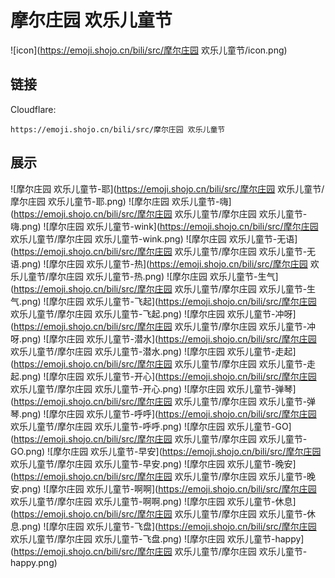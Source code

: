 # 摩尔庄园 欢乐儿童节
![icon](https://emoji.shojo.cn/bili/src/摩尔庄园 欢乐儿童节/icon.png)
## 链接
Cloudflare:
```
https://emoji.shojo.cn/bili/src/摩尔庄园 欢乐儿童节
```
## 展示
![摩尔庄园 欢乐儿童节-耶](https://emoji.shojo.cn/bili/src/摩尔庄园 欢乐儿童节/摩尔庄园 欢乐儿童节-耶.png)
![摩尔庄园 欢乐儿童节-嗨](https://emoji.shojo.cn/bili/src/摩尔庄园 欢乐儿童节/摩尔庄园 欢乐儿童节-嗨.png)
![摩尔庄园 欢乐儿童节-wink](https://emoji.shojo.cn/bili/src/摩尔庄园 欢乐儿童节/摩尔庄园 欢乐儿童节-wink.png)
![摩尔庄园 欢乐儿童节-无语](https://emoji.shojo.cn/bili/src/摩尔庄园 欢乐儿童节/摩尔庄园 欢乐儿童节-无语.png)
![摩尔庄园 欢乐儿童节-热](https://emoji.shojo.cn/bili/src/摩尔庄园 欢乐儿童节/摩尔庄园 欢乐儿童节-热.png)
![摩尔庄园 欢乐儿童节-生气](https://emoji.shojo.cn/bili/src/摩尔庄园 欢乐儿童节/摩尔庄园 欢乐儿童节-生气.png)
![摩尔庄园 欢乐儿童节-飞起](https://emoji.shojo.cn/bili/src/摩尔庄园 欢乐儿童节/摩尔庄园 欢乐儿童节-飞起.png)
![摩尔庄园 欢乐儿童节-冲呀](https://emoji.shojo.cn/bili/src/摩尔庄园 欢乐儿童节/摩尔庄园 欢乐儿童节-冲呀.png)
![摩尔庄园 欢乐儿童节-潜水](https://emoji.shojo.cn/bili/src/摩尔庄园 欢乐儿童节/摩尔庄园 欢乐儿童节-潜水.png)
![摩尔庄园 欢乐儿童节-走起](https://emoji.shojo.cn/bili/src/摩尔庄园 欢乐儿童节/摩尔庄园 欢乐儿童节-走起.png)
![摩尔庄园 欢乐儿童节-开心](https://emoji.shojo.cn/bili/src/摩尔庄园 欢乐儿童节/摩尔庄园 欢乐儿童节-开心.png)
![摩尔庄园 欢乐儿童节-弹琴](https://emoji.shojo.cn/bili/src/摩尔庄园 欢乐儿童节/摩尔庄园 欢乐儿童节-弹琴.png)
![摩尔庄园 欢乐儿童节-呼呼](https://emoji.shojo.cn/bili/src/摩尔庄园 欢乐儿童节/摩尔庄园 欢乐儿童节-呼呼.png)
![摩尔庄园 欢乐儿童节-GO](https://emoji.shojo.cn/bili/src/摩尔庄园 欢乐儿童节/摩尔庄园 欢乐儿童节-GO.png)
![摩尔庄园 欢乐儿童节-早安](https://emoji.shojo.cn/bili/src/摩尔庄园 欢乐儿童节/摩尔庄园 欢乐儿童节-早安.png)
![摩尔庄园 欢乐儿童节-晚安](https://emoji.shojo.cn/bili/src/摩尔庄园 欢乐儿童节/摩尔庄园 欢乐儿童节-晚安.png)
![摩尔庄园 欢乐儿童节-啊啊](https://emoji.shojo.cn/bili/src/摩尔庄园 欢乐儿童节/摩尔庄园 欢乐儿童节-啊啊.png)
![摩尔庄园 欢乐儿童节-休息](https://emoji.shojo.cn/bili/src/摩尔庄园 欢乐儿童节/摩尔庄园 欢乐儿童节-休息.png)
![摩尔庄园 欢乐儿童节-飞盘](https://emoji.shojo.cn/bili/src/摩尔庄园 欢乐儿童节/摩尔庄园 欢乐儿童节-飞盘.png)
![摩尔庄园 欢乐儿童节-happy](https://emoji.shojo.cn/bili/src/摩尔庄园 欢乐儿童节/摩尔庄园 欢乐儿童节-happy.png)
